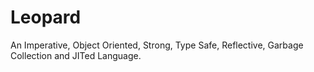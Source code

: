 Leopard
=======

An Imperative, Object Oriented, Strong, Type Safe, Reflective, Garbage Collection and JITed Language.
